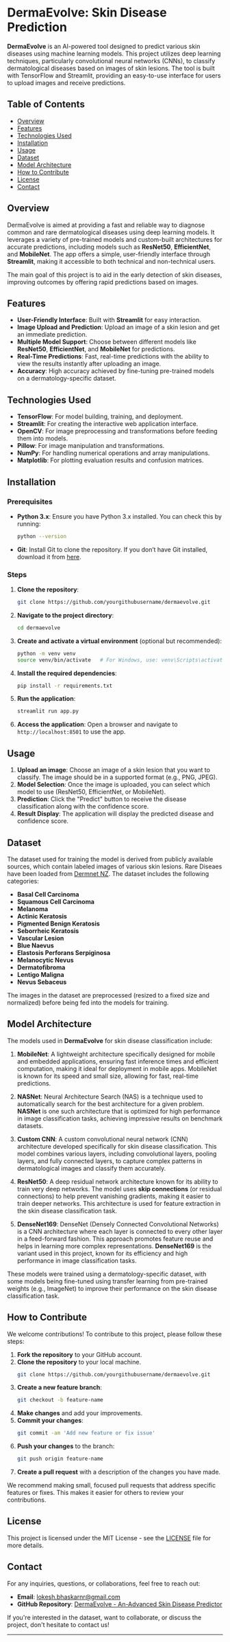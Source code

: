 # DermaEvolve: Skin Disease Prediction

**DermaEvolve** is an AI-powered tool designed to predict various skin diseases using machine learning models. This project utilizes deep learning techniques, particularly convolutional neural networks (CNNs), to classify dermatological diseases based on images of skin lesions. The tool is built with TensorFlow and Streamlit, providing an easy-to-use interface for users to upload images and receive predictions.

## Table of Contents

- [Overview](#overview)
- [Features](#features)
- [Technologies Used](#technologies-used)
- [Installation](#installation)
- [Usage](#usage)
- [Dataset](#dataset)
- [Model Architecture](#model-architecture)
- [How to Contribute](#how-to-contribute)
- [License](#license)
- [Contact](#contact)

## Overview

DermaEvolve is aimed at providing a fast and reliable way to diagnose common and rare dermatological diseases using deep learning models. It leverages a variety of pre-trained models and custom-built architectures for accurate predictions, including models such as **ResNet50**, **EfficientNet**, and **MobileNet**. The app offers a simple, user-friendly interface through **Streamlit**, making it accessible to both technical and non-technical users. 

The main goal of this project is to aid in the early detection of skin diseases, improving outcomes by offering rapid predictions based on images.

## Features

- **User-Friendly Interface**: Built with **Streamlit** for easy interaction.
- **Image Upload and Prediction**: Upload an image of a skin lesion and get an immediate prediction.
- **Multiple Model Support**: Choose between different models like **ResNet50**, **EfficientNet**, and **MobileNet** for predictions.
- **Real-Time Predictions**: Fast, real-time predictions with the ability to view the results instantly after uploading an image.
- **Accuracy**: High accuracy achieved by fine-tuning pre-trained models on a dermatology-specific dataset.

## Technologies Used

- **TensorFlow**: For model building, training, and deployment.
- **Streamlit**: For creating the interactive web application interface.
- **OpenCV**: For image preprocessing and transformations before feeding them into models.
- **Pillow**: For image manipulation and transformations.
- **NumPy**: For handling numerical operations and array manipulations.
- **Matplotlib**: For plotting evaluation results and confusion matrices.

## Installation

### Prerequisites

- **Python 3.x**: Ensure you have Python 3.x installed. You can check this by running:
  ```bash
  python --version
  ```
- **Git**: Install Git to clone the repository. If you don’t have Git installed, download it from [here](https://git-scm.com/).

### Steps

1. **Clone the repository**:
   ```bash
   git clone https://github.com/yourgithubusername/dermaevolve.git
   ```

2. **Navigate to the project directory**:
   ```bash
   cd dermaevolve
   ```

3. **Create and activate a virtual environment** (optional but recommended):
   ```bash
   python -m venv venv
   source venv/bin/activate   # For Windows, use: venv\Scripts\activate
   ```

4. **Install the required dependencies**:
   ```bash
   pip install -r requirements.txt
   ```

5. **Run the application**:
   ```bash
   streamlit run app.py
   ```

6. **Access the application**:
   Open a browser and navigate to `http://localhost:8501` to use the app.

## Usage

1. **Upload an image**: Choose an image of a skin lesion that you want to classify. The image should be in a supported format (e.g., PNG, JPEG).
2. **Model Selection**: Once the image is uploaded, you can select which model to use (ResNet50, EfficientNet, or MobileNet).
3. **Prediction**: Click the "Predict" button to receive the disease classification along with the confidence score.
4. **Result Display**: The application will display the predicted disease and confidence score.

## Dataset

The dataset used for training the model is derived from publicly available sources, which contain labeled images of various skin lesions. Rare Diseaes have been loaded from [Dermnet NZ](https://dermnetnz.org/). The dataset includes the following categories:

- **Basal Cell Carcinoma**
- **Squamous Cell Carcinoma**
- **Melanoma**
- **Actinic Keratosis**
- **Pigmented Benign Keratosis**
- **Seborrheic Keratosis**
- **Vascular Lesion**
- **Blue Naevus**
- **Elastosis Perforans Serpiginosa**
- **Melanocytic Nevus**
- **Dermatofibroma**
- **Lentigo Maligna**
- **Nevus Sebaceus**

The images in the dataset are preprocessed (resized to a fixed size and normalized) before being fed into the models for training.

## Model Architecture

The models used in **DermaEvolve** for skin disease classification include:

1. **MobileNet**: A lightweight architecture specifically designed for mobile and embedded applications, ensuring fast inference times and efficient computation, making it ideal for deployment in mobile apps. MobileNet is known for its speed and small size, allowing for fast, real-time predictions.

2. **NASNet**: Neural Architecture Search (NAS) is a technique used to automatically search for the best architecture for a given problem. **NASNet** is one such architecture that is optimized for high performance in image classification tasks, achieving impressive results on benchmark datasets.

3. **Custom CNN**: A custom convolutional neural network (CNN) architecture developed specifically for skin disease classification. This model combines various layers, including convolutional layers, pooling layers, and fully connected layers, to capture complex patterns in dermatological images and classify them accurately.

4. **ResNet50**: A deep residual network architecture known for its ability to train very deep networks. The model uses **skip connections** (or residual connections) to help prevent vanishing gradients, making it easier to train deeper networks. This architecture is used for feature extraction in the skin disease classification task.

5. **DenseNet169**: DenseNet (Densely Connected Convolutional Networks) is a CNN architecture where each layer is connected to every other layer in a feed-forward fashion. This approach promotes feature reuse and helps in learning more complex representations. **DenseNet169** is the variant used in this project, known for its efficiency and high performance in image classification tasks.

These models were trained using a dermatology-specific dataset, with some models being fine-tuned using transfer learning from pre-trained weights (e.g., ImageNet) to improve their performance on the skin disease classification task.

## How to Contribute

We welcome contributions! To contribute to this project, please follow these steps:

1. **Fork the repository** to your GitHub account.
2. **Clone the repository** to your local machine.
   ```bash
   git clone https://github.com/yourgithubusername/dermaevolve.git
   ```
3. **Create a new feature branch**: 
   ```bash
   git checkout -b feature-name
   ```
4. **Make changes** and add your improvements.
5. **Commit your changes**:
   ```bash
   git commit -am 'Add new feature or fix issue'
   ```
6. **Push your changes** to the branch:
   ```bash
   git push origin feature-name
   ```
7. **Create a pull request** with a description of the changes you have made.

We recommend making small, focused pull requests that address specific features or fixes. This makes it easier for others to review your contributions.

## License

This project is licensed under the MIT License - see the [LICENSE](LICENSE) file for more details.

## Contact

For any inquiries, questions, or collaborations, feel free to reach out:

- **Email**: [lokesh.bhaskarnr@gmail.com](mailto:lokesh.bhaskarnr@gmail.com)
- **GitHub Repository**: [DermaEvolve - An-Advanced Skin Disease Predictor]([https://github.com/yourgithubusername/dermaevolve](https://github.com/LokeshBhaskarNR/DermaEvolve---An-Advanced-Skin-Disease-Predictor.git))

If you're interested in the dataset, want to collaborate, or discuss the project, don't hesitate to contact us!

---
